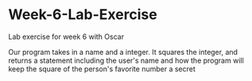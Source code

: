 # Week-6-Lab-Exercise
Lab exercise for week 6 with Oscar

Our program takes in a name and a integer. 
It squares the integer, and returns a statement including the user's name and how the program will keep the square of the person's favorite number a secret
